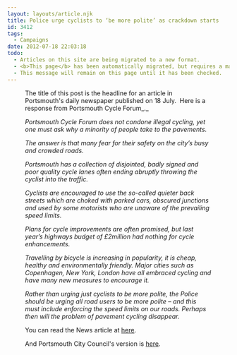 ```yaml
---
layout: layouts/article.njk
title: Police urge cyclists to ‘be more polite’ as crackdown starts
id: 3412
tags:
  - Campaigns
date: 2012-07-18 22:03:18
todo:
  - Articles on this site are being migrated to a new format.
  - <b>This page</b> has been automatically migrated, but requires a manual check-&amp;-tune to ensure the format and links all work as expected.
  - This message will remain on this page until it has been checked.
---
```


<figure id="attachment_3427" align="alignleft" width="700" caption="Parked car on cycle lane on Albert Road Southsea"][![](http://www.pompeybug.co.uk/wp-content/uploads/2012/07/car-on-path-alb-rd-1-700x525.jpg "Parked cars on cycle lane on Albert Road Southsea")](http://www.pompeybug.co.uk/wp-content/uploads/2012/07/car-on-path-alb-rd-1-700x525.jpg)</figure>

The title of this post is the headline for an article in Portsmouth's daily newspaper published on 18 July.  Here is a response from Portsmouth Cycle Forum_._

_Portsmouth Cycle Forum does not condone illegal cycling, yet one must ask why a minority of people take to the pavements._

_The answer is that many fear for their safety on the city’s busy and crowded roads._

_Portsmouth has a collection of disjointed, badly signed and poor quality cycle lanes often ending abruptly throwing the cyclist into the traffic._

_Cyclists are encouraged to use the so-called quieter back streets which are choked with parked cars, obscured junctions and used by some motorists who are unaware of the prevailing speed limits._

_Plans for cycle improvements are often promised, but last year’s highways budget of £2million had nothing for cycle enhancements._

_Travelling by bicycle is increasing in popularity, it is cheap, healthy and environmentally friendly. Major cities such as Copenhagen, New York, London have all embraced cycling and have many new measures to encourage it._

_Rather than urging just cyclists to be more polite, the Police should be urging all road users to be more polite – and this must include enforcing the speed limits on our roads. Perhaps then will the problem of pavement cycling disappear._

You can read the News article at [here](http://www.portsmouth.co.uk/news/local/police-urge-cyclists-to-be-more-polite-as-crackdown-starts-1-4069166 "Police urge cyclists to ‘be more polite’ as crackdown starts").

And Portsmouth City Council's version is [here](http://www.portsmouth.gov.uk/yourcouncil/20694_25772.html "Summer push for polite cycling").